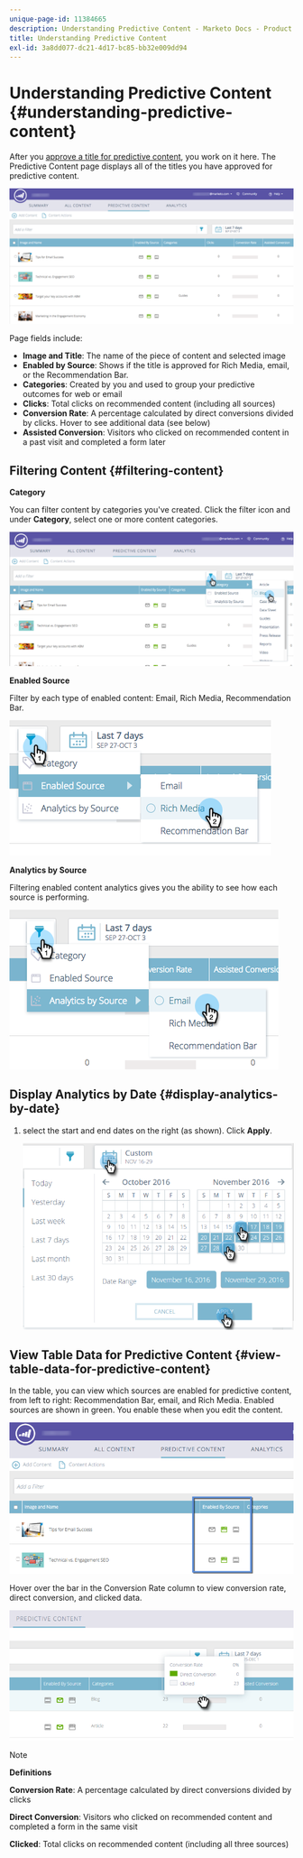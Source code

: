 ```yaml
---
unique-page-id: 11384665
description: Understanding Predictive Content - Marketo Docs - Product Documentation
title: Understanding Predictive Content
exl-id: 3a8dd077-dc21-4d17-bc85-bb32e009dd94
---
```

# Understanding Predictive Content {#understanding-predictive-content}

After you [approve a title for predictive content](/help/marketo/product-docs/predictive-content/working-with-all-content/approve-a-title-for-predictive-content.md), you work on it here. The Predictive Content page displays all of the titles you have approved for predictive content.

![](assets/image2017-10-3-9-3a21-3a38.png)

Page fields include:

* **Image and Title**: The name of the piece of content and selected image
* **Enabled by Source**: Shows if the title is approved for Rich Media, email, or the Recommendation Bar.
* **Categories**: Created by you and used to group your predictive outcomes for web or email
* **Clicks**: Total clicks on recommended content (including all sources)
* **Conversion Rate**: A percentage calculated by direct conversions divided by clicks. Hover to see additional data (see below)
* **Assisted Conversion**: Visitors who clicked on recommended content in a past visit and completed a form later

## Filtering Content {#filtering-content}

**Category**

You can filter content by categories you've created. Click the filter icon and under **Category**, select one or more content categories.

![](assets/image2017-10-3-9-3a24-3a38.png)

**Enabled Source**

Filter by each type of enabled content: Email, Rich Media, Recommendation Bar.

![](assets/image2017-10-3-9-3a25-3a9.png)

**Analytics by Source**

Filtering enabled content analytics gives you the ability to see how each source is performing.

![](assets/image2017-10-3-9-3a25-3a34.png)

## Display Analytics by Date {#display-analytics-by-date}

1. select the start and end dates on the right (as shown). Click **Apply**.

   ![](assets/predictive-content-filter-by-date-hands.png)

## View Table Data for Predictive Content {#view-table-data-for-predictive-content}

In the table, you can view which sources are enabled for predictive content, from left to right: Recommendation Bar, email, and Rich Media. Enabled sources are shown in green. You enable these when you edit the content.

![](assets/image2017-10-3-9-3a26-3a25.png)

Hover over the bar in the Conversion Rate column to view conversion rate, direct conversion, and clicked data.

![](assets/predictive-content-conversion-rate-popup-hand.png)

>[!NOTE]
>
>**Definitions**
>
>**Conversion Rate**: A percentage calculated by direct conversions divided by clicks
>
>**Direct Conversion**: Visitors who clicked on recommended content and completed a form in the same visit
>
>**Clicked**: Total clicks on recommended content (including all three sources)
